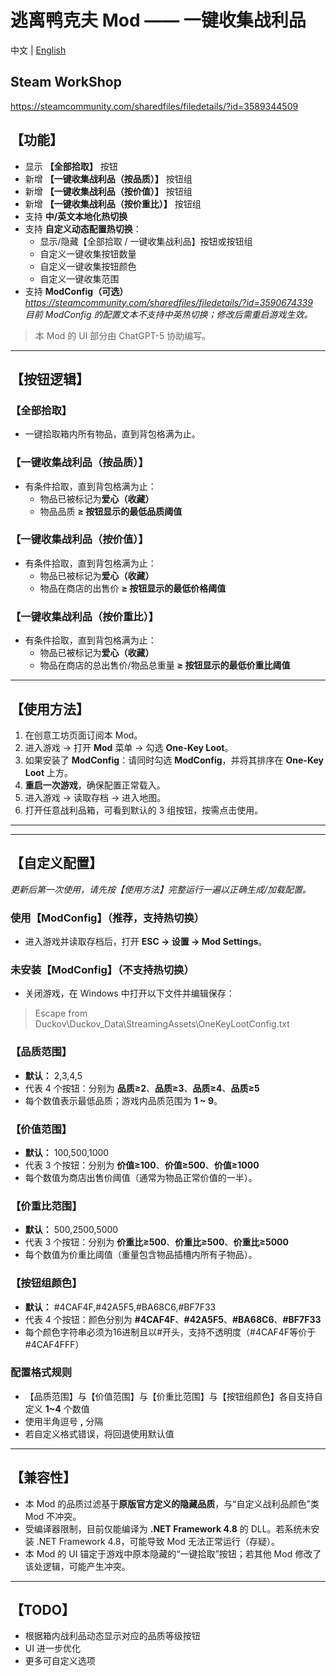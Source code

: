 # 逃离鸭克夫 Mod —— 一键收集战利品

中文 | [English](README_EN.md)

## Steam WorkShop

<https://steamcommunity.com/sharedfiles/filedetails/?id=3589344509>

## 【功能】

- 显示 **【全部拾取】** 按钮
- 新增 **【一键收集战利品（按品质）】** 按钮组
- 新增 **【一键收集战利品（按价值）】** 按钮组
- 新增 **【一键收集战利品（按价重比）】** 按钮组
- 支持 **中/英文本地化热切换**
- 支持 **自定义动态配置热切换**：
  - 显示/隐藏【全部拾取 / 一键收集战利品】按钮或按钮组
  - 自定义一键收集按钮数量
  - 自定义一键收集按钮颜色
  - 自定义一键收集范围
- 支持 **ModConfig（可选）**  
  *<https://steamcommunity.com/sharedfiles/filedetails/?id=3590674339>*  
  *目前 ModConfig 的配置文本不支持中英热切换；修改后需重启游戏生效。*

> 本 Mod 的 UI 部分由 ChatGPT-5 协助编写。

---

## 【按钮逻辑】

### 【全部拾取】

- 一键拾取箱内所有物品，直到背包格满为止。

### 【一键收集战利品（按品质）】

- 有条件拾取，直到背包格满为止：
  - 物品已被标记为**爱心（收藏）**
  - 物品品质 **≥ 按钮显示的最低品质阈值**

### 【一键收集战利品（按价值）】

- 有条件拾取，直到背包格满为止：
  - 物品已被标记为**爱心（收藏）**
  - 物品在商店的出售价 **≥ 按钮显示的最低价格阈值**

### 【一键收集战利品（按价重比）】

- 有条件拾取，直到背包格满为止：
  - 物品已被标记为**爱心（收藏）**
  - 物品在商店的总出售价/物品总重量 **≥ 按钮显示的最低价重比阈值**

---

## 【使用方法】

1. 在创意工坊页面订阅本 Mod。
2. 进入游戏 → 打开 **Mod** 菜单 → 勾选 **One-Key Loot**。
3. 如果安装了 **ModConfig**：请同时勾选 **ModConfig**，并将其排序在 **One-Key Loot** 上方。
4. **重启一次游戏**，确保配置正常载入。
5. 进入游戏 → 读取存档 → 进入地图。
6. 打开任意战利品箱，可看到默认的 3 组按钮，按需点击使用。

---

---

## 【自定义配置】

*更新后第一次使用，请先按【使用方法】完整运行一遍以正确生成/加载配置。*

### 使用【ModConfig】（推荐，支持热切换）

- 进入游戏并读取存档后，打开 **ESC → 设置 → Mod Settings**。

### 未安装【ModConfig】（不支持热切换）

- 关闭游戏，在 Windows 中打开以下文件并编辑保存：

> Escape from Duckov\Duckov_Data\StreamingAssets\OneKeyLootConfig.txt

### 【品质范围】

- **默认：** 2,3,4,5
- 代表 4 个按钮：分别为 **品质≥2**、**品质≥3**、**品质≥4**、**品质≥5**
- 每个数值表示最低品质；游戏内品质范围为 **1 ~ 9**。

### 【价值范围】

- **默认：** 100,500,1000
- 代表 3 个按钮：分别为 **价值≥100**、**价值≥500**、**价值≥1000**
- 每个数值为商店出售价阈值（通常为物品正常价值的一半）。

### 【价重比范围】

- **默认：** 500,2500,5000
- 代表 3 个按钮：分别为 **价重比≥500**、**价重比≥500**、**价重比≥5000**
- 每个数值为价重比阈值（重量包含物品插槽内所有子物品）。

### 【按钮组颜色】

- **默认：** #4CAF4F,#42A5F5,#BA68C6,#BF7F33
- 代表 4 个按钮：颜色分别为 **#4CAF4F**、**#42A5F5**、**#BA68C6**、**#BF7F33**
- 每个颜色字符串必须为16进制且以#开头，支持不透明度（#4CAF4F等价于#4CAF4FFF）

### 配置格式规则

- 【品质范围】与【价值范围】与【价重比范围】与【按钮组颜色】各自支持自定义 **1~4** 个数值
- 使用半角逗号 **,** 分隔
- 若自定义格式错误，将回退使用默认值

---

## 【兼容性】

- 本 Mod 的品质过滤基于**原版官方定义的隐藏品质**，与“自定义战利品颜色”类 Mod 不冲突。
- 受编译器限制，目前仅能编译为 **.NET Framework 4.8** 的 DLL。若系统未安装 .NET Framework 4.8，可能导致 Mod 无法正常运行（存疑）。
- 本 Mod 的 UI 锚定于游戏中原本隐藏的“一键拾取”按钮；若其他 Mod 修改了该处逻辑，可能产生冲突。

---

## 【TODO】

- 根据箱内战利品动态显示对应的品质等级按钮
- UI 进一步优化
- 更多可自定义选项
